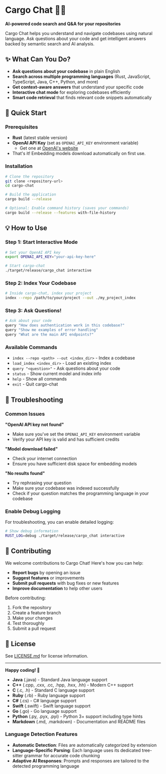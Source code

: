 # Cargo Chat 🦀💬

**AI-powered code search and Q&A for your repositories**

Cargo Chat helps you understand and navigate codebases using natural language. Ask questions about your code and get intelligent answers backed by semantic search and AI analysis.

## ✨ What Can You Do?

- **Ask questions about your codebase** in plain English
- **Search across multiple programming languages** (Rust, JavaScript, TypeScript, Java, C++, Python, and more)
- **Get context-aware answers** that understand your specific code
- **Interactive chat mode** for exploring codebases efficiently
- **Smart code retrieval** that finds relevant code snippets automatically

## 🚀 Quick Start

### Prerequisites

- **Rust** (latest stable version)
- **OpenAI API Key** (set as `OPENAI_API_KEY` environment variable)
  - Get one at [OpenAI's website](https://platform.openai.com/api-keys)
- That's it! Embedding models download automatically on first use.

### Installation

```bash
# Clone the repository
git clone <repository-url>
cd cargo-chat

# Build the application
cargo build --release

# Optional: Enable command history (saves your commands)
cargo build --release --features with-file-history
```

## 💡 How to Use

### Step 1: Start Interactive Mode

```bash
# Set your OpenAI API key
export OPENAI_API_KEY="your-api-key-here"

# Start cargo-chat
./target/release/cargo_chat interactive
```

### Step 2: Index Your Codebase

```bash
# Inside cargo-chat, index your project
index --repo /path/to/your/project --out ./my_project_index
```

### Step 3: Ask Questions!

```bash
# Ask about your code
query "How does authentication work in this codebase?"
query "Show me examples of error handling"
query "What are the main API endpoints?"
```

### Available Commands

- `index --repo <path> --out <index_dir>` - Index a codebase
- `load_index <index_dir>` - Load an existing index
- `query "<question>"` - Ask questions about your code
- `status` - Show current model and index info
- `help` - Show all commands
- `exit` - Quit cargo-chat

## 🔧 Troubleshooting

### Common Issues

**"OpenAI API key not found"**
- Make sure you've set the `OPENAI_API_KEY` environment variable
- Verify your API key is valid and has sufficient credits

**"Model download failed"**
- Check your internet connection
- Ensure you have sufficient disk space for embedding models

**"No results found"**
- Try rephrasing your question
- Make sure your codebase was indexed successfully
- Check if your question matches the programming language in your codebase

### Enable Debug Logging

For troubleshooting, you can enable detailed logging:

```bash
# Show debug information
RUST_LOG=debug ./target/release/cargo_chat interactive
```

## 🤝 Contributing

We welcome contributions to Cargo Chat! Here's how you can help:

- **Report bugs** by opening an issue
- **Suggest features** or improvements
- **Submit pull requests** with bug fixes or new features
- **Improve documentation** to help other users

Before contributing:
1. Fork the repository
2. Create a feature branch
3. Make your changes
4. Test thoroughly
5. Submit a pull request

## 📄 License

See [LICENSE.md](./LICENSE.md) for license information.

---

**Happy coding! 🚀**
- **Java** (.java) - Standard Java language support
- **C++** (.cpp, .cxx, .cc, .hpp, .hxx, .hh) - Modern C++ support
- **C** (.c, .h) - Standard C language support
- **Ruby** (.rb) - Ruby language support
- **C#** (.cs) - C# language support
- **Swift** (.swift) - Swift language support
- **Go** (.go) - Go language support
- **Python** (.py, .pyx, .pyi) - Python 3+ support including type hints
- **Markdown** (.md, .markdown) - Documentation and README files

### Language Detection Features

- **Automatic Detection**: Files are automatically categorized by extension
- **Language-Specific Parsing**: Each language uses its dedicated tree-sitter grammar for accurate code chunking
- **Adaptive AI Responses**: Prompts and responses are tailored to the detected programming language